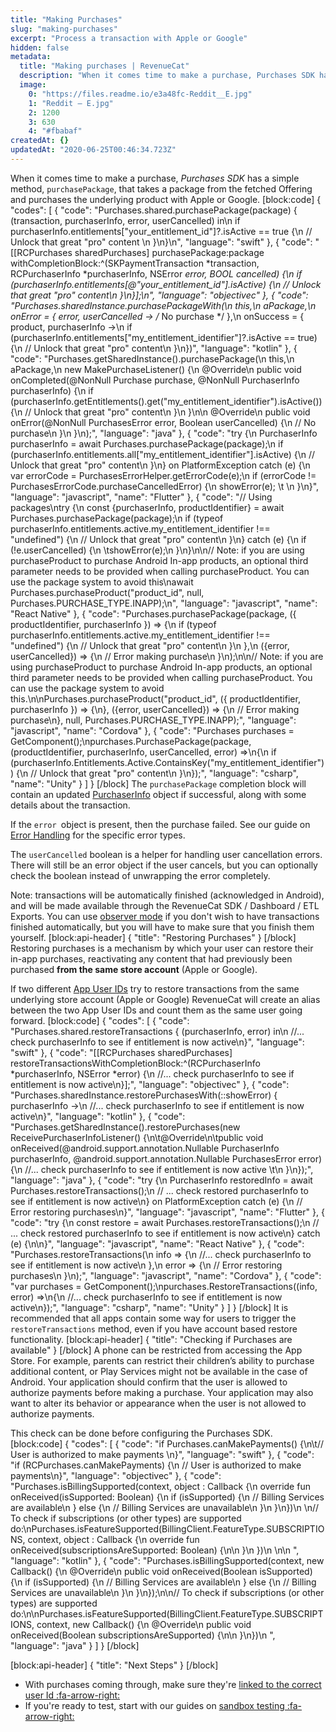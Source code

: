 ```yaml
---
title: "Making Purchases"
slug: "making-purchases"
excerpt: "Process a transaction with Apple or Google"
hidden: false
metadata: 
  title: "Making purchases | RevenueCat"
  description: "When it comes time to make a purchase, Purchases SDK has a simple method, `purchasePackage`, that takes a package from the fetched Offering and purchases the underlying product with Apple or Google."
  image: 
    0: "https://files.readme.io/e3a48fc-Reddit__E.jpg"
    1: "Reddit – E.jpg"
    2: 1200
    3: 630
    4: "#fbabaf"
createdAt: {}
updatedAt: "2020-06-25T00:46:34.723Z"
---
```

When it comes time to make a purchase, *Purchases SDK* has a simple method, `purchasePackage`, that takes a package from the fetched Offering and purchases the underlying product with Apple or Google. 
[block:code]
{
  "codes": [
    {
      "code": "Purchases.shared.purchasePackage(package) { (transaction, purchaserInfo, error, userCancelled) in\n  if purchaserInfo.entitlements[\"your_entitlement_id\"]?.isActive == true {\n    // Unlock that great \"pro\" content              \n  }\n}\n",
      "language": "swift"
    },
    {
      "code": "[[RCPurchases sharedPurchases] purchasePackage:package withCompletionBlock:^(SKPaymentTransaction *transaction, RCPurchaserInfo *purchaserInfo, NSError *error, BOOL cancelled) {\n  if (purchaserInfo.entitlements[@\"your_entitlement_id\"].isActive) {\n    // Unlock that great \"pro\" content\n  }\n}];\n",
      "language": "objectivec"
    },
    {
      "code": "Purchases.sharedInstance.purchasePackageWith(\n  this,\n  aPackage,\n  onError = { error, userCancelled -> /* No purchase */ },\n  onSuccess = { product, purchaserInfo ->\n    if (purchaserInfo.entitlements[\"my_entitlement_identifier\"]?.isActive == true) {\n    // Unlock that great \"pro\" content\n  }\n})",
      "language": "kotlin"
    },
    {
      "code": "Purchases.getSharedInstance().purchasePackage(\n    this,\n    aPackage,\n    new MakePurchaseListener() {\n        @Override\n        public void onCompleted(@NonNull Purchase purchase, @NonNull PurchaserInfo purchaserInfo) {\n            if (purchaserInfo.getEntitlements().get(\"my_entitlement_identifier\").isActive()) {\n              // Unlock that great \"pro\" content\n            }\n        }\n\n        @Override\n        public void onError(@NonNull PurchasesError error, Boolean userCancelled) {\n          // No purchase\n        }\n    }\n);",
      "language": "java"
    },
    {
      "code": "try {\n  PurchaserInfo purchaserInfo = await Purchases.purchasePackage(package);\n  if (purchaserInfo.entitlements.all[\"my_entitlement_identifier\"].isActive) {\n    // Unlock that great \"pro\" content\n  }\n} on PlatformException catch (e) {\n  var errorCode = PurchasesErrorHelper.getErrorCode(e);\n  if (errorCode != PurchasesErrorCode.purchaseCancelledError) {\n    showError(e);  \t          \n  }\n}",
      "language": "javascript",
      "name": "Flutter"
    },
    {
      "code": "// Using packages\ntry {\n  const {purchaserInfo, productIdentifier} = await Purchases.purchasePackage(package);\n  if (typeof purchaserInfo.entitlements.active.my_entitlement_identifier !== \"undefined\") {\n    // Unlock that great \"pro\" content\n  }\n} catch (e) {\n  if (!e.userCancelled) {\n  \tshowError(e);\n  }\n}\n\n// Note: if you are using purchaseProduct to purchase Android In-app products, an optional third parameter needs to be provided when calling purchaseProduct. You can use the package system to avoid this\nawait Purchases.purchaseProduct(\"product_id\", null, Purchases.PURCHASE_TYPE.INAPP);\n",
      "language": "javascript",
      "name": "React Native"
    },
    {
      "code": "Purchases.purchasePackage(package, ({ productIdentifier, purchaserInfo }) => {\n    if (typeof purchaserInfo.entitlements.active.my_entitlement_identifier !== \"undefined\") {\n      // Unlock that great \"pro\" content\n    }\n  },\n  ({error, userCancelled}) => {\n    // Error making purchase\n  }\n);\n\n// Note: if you are using purchaseProduct to purchase Android In-app products, an optional third parameter needs to be provided when calling purchaseProduct. You can use the package system to avoid this.\n\nPurchases.purchaseProduct(\"product_id\", ({ productIdentifier, purchaserInfo }) => {\n}, ({error, userCancelled}) => {\n    // Error making purchase\n}, null, Purchases.PURCHASE_TYPE.INAPP);",
      "language": "javascript",
      "name": "Cordova"
    },
    {
      "code": "Purchases purchases = GetComponent<Purchases>();\npurchases.PurchasePackage(package, (productIdentifier, purchaserInfo, userCancelled, error) =>\n{\n  if (purchaserInfo.Entitlements.Active.ContainsKey(\"my_entitlement_identifier\")) {\n    // Unlock that great \"pro\" content\n  }\n});",
      "language": "csharp",
      "name": "Unity"
    }
  ]
}
[/block]
The `purchasePackage` completion block will contain an updated [PurchaserInfo](doc:purchaserinfo) object if successful, along with some details about the transaction.

If the `error `object is present, then the purchase failed. See our guide on [Error Handling](doc:errors) for the specific error types.

The `userCancelled` boolean is a helper for handling user cancellation errors. There will still be an error object if the user cancels, but you can optionally check the boolean instead of unwrapping the error completely. 

Note: transactions will be automatically finished (acknowledged in Android), and will be made available through the RevenueCat SDK / Dashboard / ETL Exports. You can use [observer mode](https://docs.revenuecat.com/docs/observer-mode) if you don't wish to have transactions finished automatically, but you will have to make sure that you finish them yourself. 
[block:api-header]
{
  "title": "Restoring Purchases"
}
[/block]
Restoring purchases is a mechanism by which your user can restore their in-app purchases, reactivating any content that had previously been purchased **from the same store account** (Apple or Google).

If two different [App User IDs](doc:user-ids) try to restore transactions from the same underlying store account (Apple or Google) RevenueCat will create an alias between the two App User IDs and count them as the same user going forward.
[block:code]
{
  "codes": [
    {
      "code": "Purchases.shared.restoreTransactions { (purchaserInfo, error) in\n    //... check purchaserInfo to see if entitlement is now active\n}",
      "language": "swift"
    },
    {
      "code": "[[RCPurchases sharedPurchases] restoreTransactionsWithCompletionBlock:^(RCPurchaserInfo *purchaserInfo, NSError *error) {\n    //... check purchaserInfo to see if entitlement is now active\n}];",
      "language": "objectivec"
    },
    {
      "code": "Purchases.sharedInstance.restorePurchasesWith(::showError) { purchaserInfo ->\n    //... check purchaserInfo to see if entitlement is now active\n}",
      "language": "kotlin"
    },
    {
      "code": "Purchases.getSharedInstance().restorePurchases(new ReceivePurchaserInfoListener() {\n\t@Override\n\tpublic void onReceived(@android.support.annotation.Nullable PurchaserInfo purchaserInfo, @android.support.annotation.Nullable PurchasesError error) {\n    //... check purchaserInfo to see if entitlement is now active \t\n  }\n});",
      "language": "java"
    },
    {
      "code": "try {\n  PurchaserInfo restoredInfo = await Purchases.restoreTransactions();\n  // ... check restored purchaserInfo to see if entitlement is now active\n} on PlatformException catch (e) {\n  // Error restoring purchases\n}",
      "language": "javascript",
      "name": "Flutter"
    },
    {
      "code": "try {\n  const restore = await Purchases.restoreTransactions();\n  // ... check restored purchaserInfo to see if entitlement is now active\n} catch (e) {\n\n}",
      "language": "javascript",
      "name": "React Native"
    },
    {
      "code": "Purchases.restoreTransactions(\n  info => {\n    //... check purchaserInfo to see if entitlement is now active\n  },\n  error => {\n    // Error restoring purchases\n  }\n);",
      "language": "javascript",
      "name": "Cordova"
    },
    {
      "code": "var purchases = GetComponent<Purchases>();\npurchases.RestoreTransactions((info, error) =>\n{\n    //... check purchaserInfo to see if entitlement is now active\n});",
      "language": "csharp",
      "name": "Unity"
    }
  ]
}
[/block]
It is recommended that all apps contain some way for users to trigger the `restoreTransactions` method, even if you have account based restore functionality. 
[block:api-header]
{
  "title": "Checking if Purchases are available"
}
[/block]
A phone can be restricted from accessing the App Store. For example, parents can restrict their children’s ability to purchase additional content, or Play Services might not be available in the case of Android. Your application should confirm that the user is allowed to authorize payments before making a purchase. Your application may also want to alter its behavior or appearance when the user is not allowed to authorize payments.

This check can be done before configuring the Purchases SDK.
[block:code]
{
  "codes": [
    {
      "code": "if Purchases.canMakePayments() {\n\t// User is authorized to make payments \n}",
      "language": "swift"
    },
    {
      "code": "if (RCPurchases.canMakePayments) {\n  // User is authorized to make payments\n}",
      "language": "objectivec"
    },
    {
      "code": "Purchases.isBillingSupported(context, object : Callback<Boolean> {\n  override fun onReceived(isSupported: Boolean) {\n    if (isSupported) {\n      // Billing Services are available\n    } else {\n      // Billing Services are unavailable\n    }\n  }\n})\n  \n// To check if subscriptions (or other types) are supported do:\nPurchases.isFeatureSupported(BillingClient.FeatureType.SUBSCRIPTIONS, context, object : Callback<Boolean> {\n   override fun onReceived(subscriptionsAreSupported: Boolean) {\n\n   }\n })\n  \n\n  ",
      "language": "kotlin"
    },
    {
      "code": "Purchases.isBillingSupported(context, new Callback<Boolean>() {\n  @Override\n  public void onReceived(Boolean isSupported) {\n    if (isSupported) {\n      // Billing Services are available\n    } else {\n      // Billing Services are unavailable\n    }\n  }\n});\n\n// To check if subscriptions (or other types) are supported do:\n\nPurchases.isFeatureSupported(BillingClient.FeatureType.SUBSCRIPTIONS, context, new Callback<Boolean>() {\n  @Override\n  public void onReceived(Boolean subscriptionsAreSupported) {\n\n  }\n})\n  ",
      "language": "java"
    }
  ]
}
[/block]

[block:api-header]
{
  "title": "Next Steps"
}
[/block]
* With purchases coming through, make sure they're [linked to the correct user Id :fa-arrow-right:](doc:user-ids)
* If you're ready to test, start with our guides on [sandbox testing :fa-arrow-right:](doc:debugging)